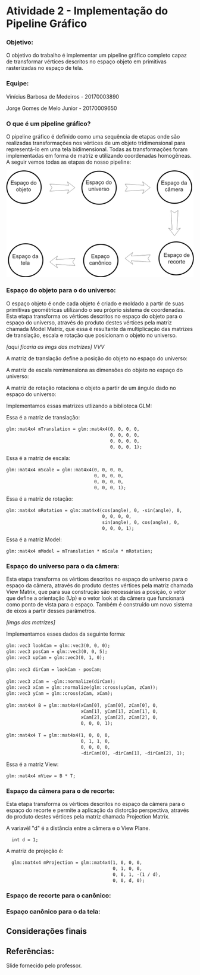 # Atividade 2 - Implementação do Pipeline Gráfico

### Objetivo:

O objetivo do trabalho é implementar um pipeline gráfico completo capaz de transformar vértices descritos no espaço objeto em primitivas rasterizadas no espaço de tela.

### Equipe:

Vinícius Barbosa de Medeiros - 20170003890

Jorge Gomes de Melo Junior - 20170009650

### O que é um pipeline gráfico?

O pipeline gráfico é definido como uma sequência de etapas onde são realizadas transformações nos vértices de um objeto tridimensional para representá-lo em uma tela bidimensional. Todas as transformações foram implementadas em forma de matriz e utilizando coordenadas homogêneas. A seguir vemos todas as etapas do nosso pipeline:

<p align="center"> 
<img src="./assets/cgTexto.png" >
</p>

### Espaço do objeto para o do universo:

O espaço objeto é onde cada objeto é criado e moldado a partir de suas primitivas geométricas utilizando o seu próprio sistema de coordenadas. Esta etapa transforma os vértices descritos no espaço do objeto para o espaço do universo, através do produto destes vértices pela matriz chamada Model Matrix, que essa é resultante da multiplicação das matrizes de translação, escala e rotação que posicionam o objeto no universo. 

*[aqui ficaria as imgs das matrizes] VVV*

A matriz de translação define a posição do objeto no espaço do universo:

A matriz de escala remimensiona as dimensões do objeto no espaço do universo:

A matriz de rotação rotaciona o objeto a partir de um ângulo dado no espaço do universo:


Implementamos essas matrizes utlizando a biblioteca GLM:

Essa é a matriz de translação:

    glm::mat4x4 mTranslation = glm::mat4x4(0, 0, 0, 0,
                                           0, 0, 0, 0,
                                           0, 0, 0, 0,
                                           0, 0, 0, 1);
                                         
Essa é a matriz de escala:                                         
                                         
    glm::mat4x4 mScale = glm::mat4x4(0, 0, 0, 0,
                                     0, 0, 0, 0,
                                     0, 0, 0, 0,
                                     0, 0, 0, 1);

Essa é a matriz de rotação:  

    glm::mat4x4 mRotation = glm::mat4x4(cos(angle), 0, -sin(angle), 0,
                                        0, 0, 0, 0,
                                        sin(angle), 0, cos(angle), 0,
                                        0, 0, 0, 1);

Essa é a matriz Model:

    glm::mat4x4 mModel = mTranslation * mScale * mRotation;
    


### Espaço do universo para o da câmera:

Esta etapa transforma os vértices descritos no espaço do universo para o espaço da câmera, através do produto destes vértices pela matriz chamada View Matrix, que para sua construção são necessárias a posição, o vetor que define a orientação (Up) e o vetor look at da câmera que funcionará como ponto de vista para o espaço. Também é construído um novo sistema de eixos a partir desses parâmetros. 

*[imgs das matrizes]*

Implementamos esses dados da seguinte forma:

    glm::vec3 lookCam = glm::vec3(0, 0, 0);
    glm::vec3 posCam = glm::vec3(0, 0, 5);
    glm::vec3 upCam = glm::vec3(0, 1, 0);

    glm::vec3 dirCam = lookCam - posCam;

    glm::vec3 zCam = -glm::normalize(dirCam);
    glm::vec3 xCam = glm::normalize(glm::cross(upCam, zCam));
    glm::vec3 yCam = glm::cross(zCam, xCam);

    glm::mat4x4 B = glm::mat4x4(xCam[0], yCam[0], zCam[0], 0,
                                xCam[1], yCam[1], zCam[1], 0,
                                xCam[2], yCam[2], zCam[2], 0,
                                0, 0, 0, 1);

    glm::mat4x4 T = glm::mat4x4(1, 0, 0, 0,
                                0, 1, 1, 0,
                                0, 0, 0, 0,
                                -dirCam[0], -dirCam[1], -dirCam[2], 1);
                              
Essa é a matriz View:

    glm::mat4x4 mView = B * T;

### Espaço da câmera para o de recorte:

Esta etapa transforma os vértices descritos no espaço da câmera para o espaço do recorte e permite a aplicação da distorção perspectiva, através do produto destes vértices pela matriz chamada Projection Matrix.  

A variavél "d" é a distância entre a câmera e o View Plane.

      int d = 1;
      
A matriz de projeção é:      
      
      glm::mat4x4 mProjection = glm::mat4x4(1, 0, 0, 0,
                                            0, 1, 0, 0,
                                            0, 0, 1, -(1 / d),
                                            0, 0, d, 0);

### Espaço de recorte para o canônico:


### Espaço canônico para o da tela:

## Considerações finais

## Referências:
Slide fornecido pelo professor.
